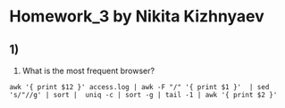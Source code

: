# Homework_3 by Nikita Kizhnyaev
## 1)
1) What is the most frequent browser?
```
awk '{ print $12 }' access.log | awk -F "/" '{ print $1 }'  | sed 's/"//g' | sort |  uniq -c | sort -g | tail -1 | awk '{ print $2 }'
```
